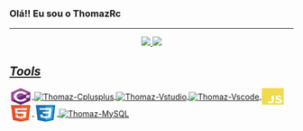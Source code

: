 ### Olá!! Eu sou o ThomazRc 
---

<div align="center">
  <a href="https://github.com/ThomazRc">
  <img height="180em" src="https://github-readme-stats.vercel.app/api?username=ThomazRc&show_icons=true&theme=dracula&include_all_commits=true&count_private=true"/>
  <img height="180em" src="https://github-readme-stats.vercel.app/api/top-langs/?username=ThomazRc&layout=compact&langs_count=7&theme=dracula"/>
</div>
 
  *Tools*
  ---
  <img align="center" alt="Thomaz-Csharp" height="30" width="40" src="https://raw.githubusercontent.com/devicons/devicon/master/icons/csharp/csharp-original.svg">
  <img align="center" alt="Thomaz-Cplusplus" height="30" width="40" src="https://cdn.jsdelivr.net/gh/devicons/devicon/icons/cplusplus/cplusplus-original.svg" />
  <img align="center" alt="Thomaz-Vstudio" height="30" width="40"  src="https://cdn.jsdelivr.net/gh/devicons/devicon/icons/visualstudio/visualstudio-plain.svg" />
  <img align="center" alt="Thomaz-Vscode" height="30" width="40" src="https://cdn.jsdelivr.net/gh/devicons/devicon/icons/vscode/vscode-original.svg" />
  <img align="center" alt="Thomaz-Js" height="30" width="40" src="https://raw.githubusercontent.com/devicons/devicon/master/icons/javascript/javascript-plain.svg">
  <img align="center" alt="Thomaz-HTML" height="30" width="40" src="https://raw.githubusercontent.com/devicons/devicon/master/icons/html5/html5-original.svg">
  <img align="center" alt="Thomaz-CSS" height="30" width="40" src="https://raw.githubusercontent.com/devicons/devicon/master/icons/css3/css3-original.svg">
  <img img align="center" alt="Thomaz-MySQL" height="30" width="40" src="https://cdn.jsdelivr.net/gh/devicons/devicon/icons/mysql/mysql-plain.svg" />
 
  
  ##
  

